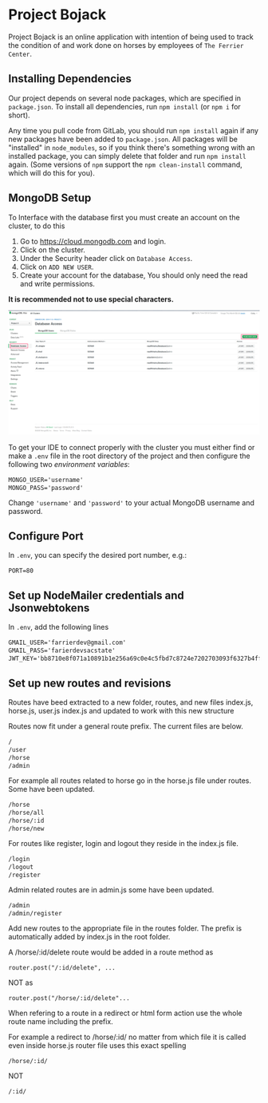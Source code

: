 # Project Bojack

Project Bojack is an online application with intention of being used to track the condition of and
work done on horses by employees of `The Ferrier Center`.

## Installing Dependencies

Our project depends on several node packages, which are specified in `package.json`. To install all
dependencies, run `npm install` (or `npm i` for short).

Any time you pull code from GitLab, you should run `npm install` again if any new packages have been
added to `package.json`. All packages will be "installed" in `node_modules`, so if you think there's
something wrong with an installed package, you can simply delete that folder and run `npm install`
again. (Some versions of `npm` support the `npm clean-install` command, which will do this for you).

## MongoDB Setup

To Interface with the database first you must create an account on the cluster, to do this

1. Go to https://cloud.mongodb.com and login.
2. Click on the cluster.
3. Under the Security header click on `Database Access`.
4. Click on `ADD NEW USER`.
5. Create your account for the database, You should only need the read and write permissions.

**It is recommended not to use special characters.**

![Important Locations for cluster access](public/images/ClusterAccess.png)

To get your IDE to connect properly with the cluster you must either find or make a `.env` file in
the root directory of the project and then configure the following two _environment variables_:

```
MONGO_USER='username'
MONGO_PASS='password'
```

Change `'username'` and `'password'` to your actual MongoDB username and password.

## Configure Port

In `.env`, you can specify the desired port number, e.g.:

```
PORT=80
```

## Set up NodeMailer credentials and Jsonwebtokens

In `.env`, add the following lines

```
GMAIL_USER='farrierdev@gmail.com'
GMAIL_PASS='farierdevsacstate'
JWT_KEY='bb8710e8f071a10891b1e256a69c0e4c5fbd7c8724e7202703093f6327b4ff625461e516e6a8dcd35c1d60309a4b3c56b4f2a322a1b049255dca82d331b30d41'
```

## Set up new routes and revisions

Routes have beed extracted to a new folder, routes, and new files index.js, horse.js, user.js index.js and updated to work with this new structure

Routes now fit under a general route prefix. The current files are below.

```
/
/user
/horse
/admin
```

For example all routes related to horse go in the horse.js file under routes. Some have been updated.

```
/horse
/horse/all
/horse/:id
/horse/new
```

For routes like register, login and logout they reside in the index.js file.

```
/login
/logout
/register
```

Admin related routes are in admin.js some have been updated.

```
/admin
/admin/register
```

Add new routes to the appropriate file in the routes folder. The prefix is automatically added by index.js in the root folder.

A /horse/:id/delete route would be added in a route method as

```
router.post("/:id/delete", ...
```

NOT as

```
router.post("/horse/:id/delete"...
```

When refering to a route in a redirect or html form action use the whole route name including the prefix.

For example a redirect to /horse/:id/ no matter from which file it is called even inside horse.js router file uses this exact spelling

```
/horse/:id/
```

NOT

```
/:id/
```
